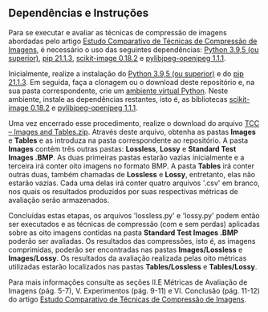 ## Dependências e Instruções

Para se executar e avaliar as técnicas de compressão de imagens abordadas pelo artigo [Estudo Comparativo de Técnicas de Compressão de Imagens](https://drive.google.com/drive/folders/1uIb2OCgwKa2eCxyVO1m7V-5as1Ch3w9C?usp=sharing), é necessário o uso das seguintes dependências: [Python 3.9,5 (ou superior)](https://www.python.org/), [pip 21.1.3](https://pypi.org/project/pip/), [scikit-image 0.18.2](https://pypi.org/project/scikit-image/) e [pylibjpeg-openjpeg 1.1.1](https://pypi.org/project/pylibjpeg-openjpeg/).

Inicialmente, realize a instalação do [Python 3.9,5 (ou superior)](https://www.python.org/) e do [pip 21.1.3](https://pypi.org/project/pip/). Em seguida, faça a clonagem ou o download deste repositório e, na sua pasta correspondente, crie um [ambiente virtual Python](https://docs.python.org/3/library/venv.html). Neste ambiente, instale as dependências restantes, isto é, as bibliotecas [scikit-image 0.18.2](https://pypi.org/project/scikit-image/) e [pylibjpeg-openjpeg 1.1.1](https://pypi.org/project/pylibjpeg-openjpeg/).

Uma vez encerrado esse procedimento, realize o download do arquivo [TCC – Images and Tables.zip](https://drive.google.com/drive/folders/1650p8w2tuGnmWl1pSiybKr7VZlU0gJep?usp=sharing). Através deste arquivo, obtenha as pastas **Images** e **Tables** e as introduza na pasta correspondente ao repositório. A pasta **Images** contém três outras pastas: **Lossless**, **Lossy** e **Standard Test Images .BMP**. As duas primeiras pastas estarão vazias inicialmente e a terceira irá conter oito imagens no formato BMP. A pasta **Tables** irá conter outras duas, também chamadas de **Lossless** e **Lossy**, entretanto, elas não estarão vazias. Cada uma delas irá conter quatro arquivos '.csv' em branco, nos quais os resultados produzidos por suas respectivas métricas de avaliação serão armazenados.

Concluídas estas etapas, os arquivos 'lossless.py' e 'lossy.py' podem então ser executados e as técnicas de compressão (com e sem perdas) aplicadas sobre as oito imagens contidas na pasta **Standard Test Images .BMP** poderão ser avaliadas. Os resultados das compressões, isto é, as imagens comprimidas, poderão ser encontradas nas pastas **Images/Lossless** e **Images/Lossy**. Os resultados da avaliação realizada pelas oito métricas utilizadas estarão localizados nas pastas **Tables/Lossless** e **Tables/Lossy**.

Para mais informações consulte as seções II.E Métricas de Avaliação de Imagens (pág. 5-7), V. Experimentos (pág. 9-11) e VI. Conclusão (pág. 11-12) do artigo [Estudo Comparativo de Técnicas de Compressão de Imagens](https://drive.google.com/drive/folders/1uIb2OCgwKa2eCxyVO1m7V-5as1Ch3w9C?usp=sharing).

